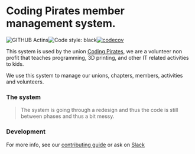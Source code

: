 # Coding Pirates member management system.

![GITHUB Actins](https://github.com/CodingPirates/forenings_medlemmer/workflows/Prepare%20deploy/badge.svg)![Code style: black](https://img.shields.io/badge/CODE%20STYLE-Black-black.svg?style=for-the-badge)[![codecov](https://codecov.io/gh/CodingPirates/forenings_medlemmer/branch/master/graph/badge.svg)](https://codecov.io/gh/CodingPirates/forenings_medlemmer)

This system is used by the union [Coding Pirates][cpdk], we are a volunteer
non profit that teaches programming, 3D printing, and other IT related
activities to kids.

We use this system to manage our unions, chapters, members, activities and
volunteers.

### The system

> The system is going through a redesign and thus the code is still between
> phases and thus a bit messy.

### Development

For more info, see our [contributing guide](./github/CONTRIBUTING.md) or ask on
[Slack][slack]

<!-- Links -->

[cpdk]: https://codingpirates.dk

[slack]: https://slackinvite.codingpirates.dk/
